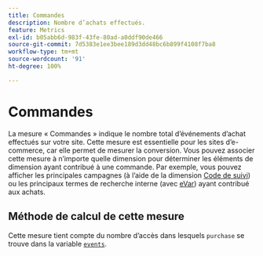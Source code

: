 ```yaml
---
title: Commandes
description: Nombre d’achats effectués.
feature: Metrics
exl-id: b05abb6d-983f-43fe-80ad-a0ddf90de466
source-git-commit: 7d5383e1ee3bee189d3dd48bc6b899f4108f7ba8
workflow-type: tm+mt
source-wordcount: '91'
ht-degree: 100%

---
```


# Commandes

La mesure « Commandes » indique le nombre total d’événements d’achat effectués sur votre site. Cette mesure est essentielle pour les sites d’e-commerce, car elle permet de mesurer la conversion. Vous pouvez associer cette mesure à n’importe quelle dimension pour déterminer les éléments de dimension ayant contribué à une commande. Par exemple, vous pouvez afficher les principales campagnes (à l’aide de la dimension [Code de suivi](../dimensions/tracking-code.md)) ou les principaux termes de recherche interne (avec [eVar](../dimensions/evar.md)) ayant contribué aux achats.

## Méthode de calcul de cette mesure

Cette mesure tient compte du nombre d’accès dans lesquels `purchase` se trouve dans la variable [`events`](/help/implement/vars/page-vars/events/events-overview.md).
